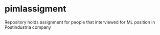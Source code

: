 # pimlassigment
Repository holds assignment for people that interviewed for ML position in Postindustria company
